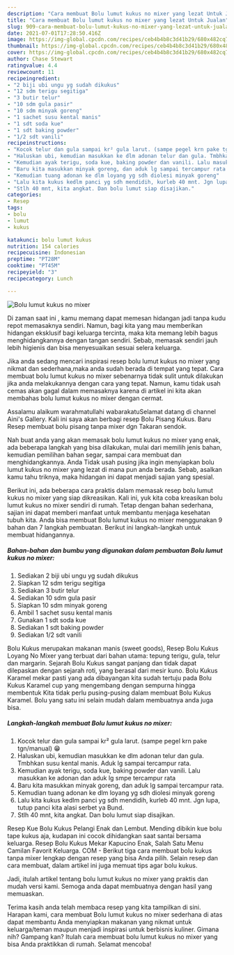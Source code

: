 ```yaml
---
description: "Cara membuat Bolu lumut kukus no mixer yang lezat Untuk Jualan"
title: "Cara membuat Bolu lumut kukus no mixer yang lezat Untuk Jualan"
slug: 909-cara-membuat-bolu-lumut-kukus-no-mixer-yang-lezat-untuk-jualan
date: 2021-07-01T17:28:50.416Z
image: https://img-global.cpcdn.com/recipes/ceb4b4b8c3d41b29/680x482cq70/bolu-lumut-kukus-no-mixer-foto-resep-utama.jpg
thumbnail: https://img-global.cpcdn.com/recipes/ceb4b4b8c3d41b29/680x482cq70/bolu-lumut-kukus-no-mixer-foto-resep-utama.jpg
cover: https://img-global.cpcdn.com/recipes/ceb4b4b8c3d41b29/680x482cq70/bolu-lumut-kukus-no-mixer-foto-resep-utama.jpg
author: Chase Stewart
ratingvalue: 4.4
reviewcount: 11
recipeingredient:
- "2 biji ubi ungu yg sudah dikukus"
- "12 sdm terigu segitiga"
- "3 butir telur"
- "10 sdm gula pasir"
- "10 sdm minyak goreng"
- "1 sachet susu kental manis"
- "1 sdt soda kue"
- "1 sdt baking powder"
- "1/2 sdt vanili"
recipeinstructions:
- "Kocok telur dan gula sampai kr² gula larut. (sampe pegel krn pake tgn/manual) 😁"
- "Haluskan ubi, kemudian masukkan ke dlm adonan telur dan gula. Tmbhkan susu kental manis. Aduk lg sampai tercampur rata."
- "Kemudian ayak terigu, soda kue, baking powder dan vanili. Lalu masukkan ke adonan dan aduk lg smpe tercampur rata"
- "Baru kita masukkan minyak goreng, dan aduk lg sampai tercampur rata."
- "Kemudian tuang adonan ke dlm loyang yg sdh diolesi minyak goreng"
- "Lalu kita kukus kedlm panci yg sdh mendidih, kurleb 40 mnt. Jgn lupa, tutup panci kita alasi serbet ya Bund."
- "Stlh 40 mnt, kita angkat. Dan bolu lumut siap disajikan."
categories:
- Resep
tags:
- bolu
- lumut
- kukus

katakunci: bolu lumut kukus 
nutrition: 154 calories
recipecuisine: Indonesian
preptime: "PT28M"
cooktime: "PT45M"
recipeyield: "3"
recipecategory: Lunch

---
```



![Bolu lumut kukus no mixer](https://img-global.cpcdn.com/recipes/ceb4b4b8c3d41b29/680x482cq70/bolu-lumut-kukus-no-mixer-foto-resep-utama.jpg)

Di zaman  saat ini , kamu memang dapat memesan hidangan jadi tanpa kudu repot memasaknya sendiri. Namun, bagi kita yang mau memberikan hidangan eksklusif bagi keluarga tercinta, maka kita memang lebih bagus menghidangkannya dengan tangan sendiri. Sebab, memasak sendiri jauh lebih higienis dan bisa menyesuaikan sesuai selera keluarga.

Jika anda sedang mencari inspirasi resep bolu lumut kukus no mixer yang nikmat dan sederhana,maka anda sudah berada di tempat yang tepat. Cara membuat bolu lumut kukus no mixer  sebenarnya tidak sulit untuk dilakukan jika anda melakukannya dengan cara yang tepat. Namun, kamu tidak usah cemas akan gagal dalam memasaknya 
karena di artikel ini kita akan membahas bolu lumut kukus no mixer dengan cermat.  

Assalamu alaikum warahmatullahi wabarakatuSelamat datang di channel Aini&#39;s Gallery. Kali ini saya akan berbagi resep Bolu Pisang Kukus. Baru Resep membuat bolu pisang tanpa mixer dgn Takaran sendok.

Nah buat anda yang akan memasak bolu lumut kukus no mixer yang enak, ada beberapa langkah yang bisa dilakukan, mulai dari memilih jenis bahan, kemudian pemilihan bahan segar, sampai cara membuat dan menghidangkannya. Anda Tidak usah pusing jika ingin menyiapkan bolu lumut kukus no mixer yang lezat di mana pun anda berada. Sebab, asalkan kamu  tahu triknya, maka hidangan ini dapat menjadi sajian yang spesial.

Berikut ini, ada beberapa cara praktis  dalam memasak resep bolu lumut kukus no mixer yang siap dikreasikan. Kali ini, yuk kita coba kreasikan bolu lumut kukus no mixer sendiri di rumah. Tetap dengan bahan sederhana, sajian ini dapat memberi manfaat untuk membantu menjaga kesehatan tubuh kita. Anda bisa membuat Bolu lumut kukus no mixer menggunakan 9 bahan dan 7 langkah pembuatan. Berikut ini langkah-langkah untuk membuat hidangannya.

<!--inarticleads1-->

##### Bahan-bahan dan bumbu yang digunakan dalam pembuatan Bolu lumut kukus no mixer:

1. Sediakan 2 biji ubi ungu yg sudah dikukus
1. Siapkan 12 sdm terigu segitiga
1. Sediakan 3 butir telur
1. Sediakan 10 sdm gula pasir
1. Siapkan 10 sdm minyak goreng
1. Ambil 1 sachet susu kental manis
1. Gunakan 1 sdt soda kue
1. Sediakan 1 sdt baking powder
1. Sediakan 1/2 sdt vanili


Bolu Kukus merupakan makanan manis (sweet goods), Resep Bolu Kukus Loyang No Mixer yang terbuat dari bahan utama: tepung terigu, gula, telur dan margarin. Sejarah Bolu Kukus sangat panjang dan tidak dapat dilepaskan dengan sejarah roti, yang berasal dari mesir kuno. Bolu Kukus Karamel mekar pasti yang ada dibayangan kita sudah tertuju pada Bolu Kukus Karamel cup yang mengembang dengan sempurna hingga membentuk Kita tidak perlu pusing-pusing dalam membuat Bolu Kukus Karamel. Bolu yang satu ini selain mudah dalam membuatnya anda juga bisa. 

<!--inarticleads2-->

##### Langkah-langkah membuat Bolu lumut kukus no mixer:

1. Kocok telur dan gula sampai kr² gula larut. (sampe pegel krn pake tgn/manual) 😁
1. Haluskan ubi, kemudian masukkan ke dlm adonan telur dan gula. Tmbhkan susu kental manis. Aduk lg sampai tercampur rata.
1. Kemudian ayak terigu, soda kue, baking powder dan vanili. Lalu masukkan ke adonan dan aduk lg smpe tercampur rata
1. Baru kita masukkan minyak goreng, dan aduk lg sampai tercampur rata.
1. Kemudian tuang adonan ke dlm loyang yg sdh diolesi minyak goreng
1. Lalu kita kukus kedlm panci yg sdh mendidih, kurleb 40 mnt. Jgn lupa, tutup panci kita alasi serbet ya Bund.
1. Stlh 40 mnt, kita angkat. Dan bolu lumut siap disajikan.


Resep Kue Bolu Kukus Pelangi Enak dan Lembut. Mending dibikin kue bolu tape kukus aja, kudapan ini cocok dihidangkan saat santai bersama keluarga. Resep Bolu Kukus Mekar Kapucino Enak, Salah Satu Menu Camilan Favorit Keluarga. COM - Berikut tiga cara membuat bolu kukus tanpa mixer lengkap dengan resep yang bisa Anda pilih. Selain resep dan cara membuat, dalam artikel ini juga memuat tips agar bolu kukus. 

Jadi, itulah artikel tentang  bolu lumut kukus no mixer  yang praktis dan mudah versi kami. Semoga anda dapat membuatnya dengan hasil yang memuaskan. 

Terima kasih anda telah membaca resep yang kita tampilkan di sini. Harapan kami, cara membuat  Bolu lumut kukus no mixer sederhana di atas dapat membantu Anda menyiapkan makanan yang nikmat untuk keluarga/teman maupun menjadi inspirasi untuk berbisnis kuliner. Gimana nih? Gampang kan? Itulah cara membuat bolu lumut kukus no mixer yang bisa Anda praktikkan di rumah. Selamat mencoba!

